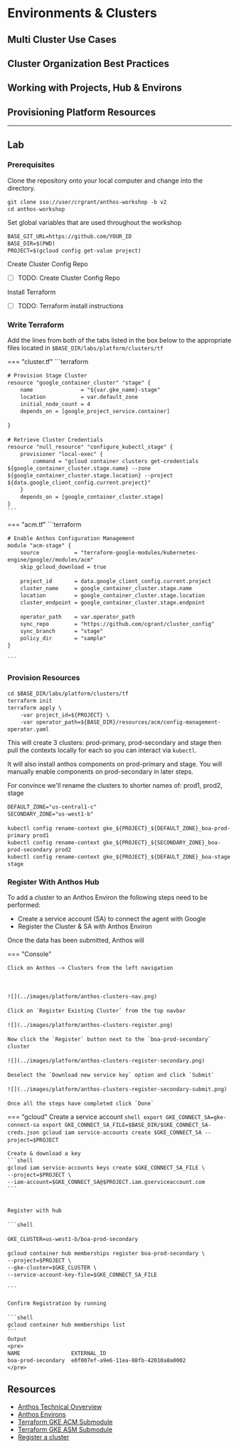 # Environments & Clusters

## Multi Cluster Use Cases

## Cluster Organization Best Practices

## Working with Projects, Hub & Environs

## Provisioning Platform Resources

---

## Lab

### Prerequisites

Clone the repository onto your local computer and change into the directory.

```shell
git clone sso://user/crgrant/anthos-workshop -b v2
cd anthos-workshop
```

Set global variables that are used throughout the workshop

```shell
BASE_GIT_URL=https://github.com/YOUR_ID
BASE_DIR=$(PWD)
PROJECT=$(gcloud config get-value project)
```
 
Create Cluster Config Repo

- [ ] TODO: Create Cluster Config Repo

Install Terraform

- [ ] TODO: Terraform install instructions





### Write Terraform 

Add the lines from both of the tabs listed in the box below to the appropriate files located in `$BASE_DIR/labs/platform/clusters/tf`

=== "cluster.tf"
    ```terraform

    # Provision Stage Cluster
    resource "google_container_cluster" "stage" {
        name               = "${var.gke_name}-stage"
        location           = var.default_zone
        initial_node_count = 4
        depends_on = [google_project_service.container]

    }
    
    # Retrieve Cluster Credentials
    resource "null_resource" "configure_kubectl_stage" {
        provisioner "local-exec" {
            command = "gcloud container clusters get-credentials ${google_container_cluster.stage.name} --zone ${google_container_cluster.stage.location} --project ${data.google_client_config.current.project}"
        }
        depends_on = [google_container_cluster.stage]
    }
    ```

=== "acm.tf"
    ```terraform

    # Enable Anthos Configuration Management
    module "acm-stage" {
        source           = "terraform-google-modules/kubernetes-engine/google//modules/acm"
        skip_gcloud_download = true

        project_id       = data.google_client_config.current.project
        cluster_name     = google_container_cluster.stage.name
        location         = google_container_cluster.stage.location
        cluster_endpoint = google_container_cluster.stage.endpoint

        operator_path    = var.operator_path
        sync_repo        = "https://github.com/cgrant/cluster_config"
        sync_branch      = "stage"
        policy_dir       = "sample"
    }

    ```


### Provision Resources

```shell
cd $BASE_DIR/labs/platform/clusters/tf
terraform init
terraform apply \
    -var project_id=${PROJECT} \
    -var operator_path=${BASE_DIR}/resources/acm/config-management-operator.yaml

```

This will create 3 clusters: prod-primary, prod-secondary and stage then pull the contexts locally for each so you can interact via `kubectl`. 

It will also install anthos components on prod-primary and stage. You will manually enable components on prod-secondary in later steps. 

For convince we'll rename the clusters to shorter names of: prod1, prod2, stage

```shell
DEFAULT_ZONE="us-central1-c"
SECONDARY_ZONE="us-west1-b"

kubectl config rename-context gke_${PROJECT}_${DEFAULT_ZONE}_boa-prod-primary prod1
kubectl config rename-context gke_${PROJECT}_${SECONDARY_ZONE}_boa-prod-secondary prod2
kubectl config rename-context gke_${PROJECT}_${DEFAULT_ZONE}_boa-stage stage
```




### Register With Anthos Hub

To add a cluster to an Anthos Environ the following steps need to be performed:

- Create a service account (SA) to connect the agent with Google
- Register the Cluster & SA with Anthos Environ

Once the data has been submitted, Anthos will


=== "Console"
    


    Click on Anthos -> Clusters from the left navigation



    ![](../images/platform/anthos-clusters-nav.png)

    Click on `Register Existing Cluster` from the top navbar

    ![](../images/platform/anthos-clusters-register.png)

    Now click the `Register` button next to the `boa-prod-secondary` cluster

    ![](../images/platform/anthos-clusters-register-secondary.png)
    
    Deselect the `Download new service key` option and click `Submit`

    ![](../images/platform/anthos-clusters-register-secondary-submit.png)

    Once all the steps have completed click `Done`



=== "gcloud"
    Create a service account
    ```shell
    export GKE_CONNECT_SA=gke-connect-sa
    export GKE_CONNECT_SA_FILE=$BASE_DIR/$GKE_CONNECT_SA-creds.json
    gcloud iam service-accounts create $GKE_CONNECT_SA --project=$PROJECT
    ```

    Create & download a key
    ```shell
    gcloud iam service-accounts keys create $GKE_CONNECT_SA_FILE \
    --project=$PROJECT \
    --iam-account=$GKE_CONNECT_SA@$PROJECT.iam.gserviceaccount.com 
    ```


    Register with hub

    ```shell
   
    GKE_CLUSTER=us-west1-b/boa-prod-secondary

    gcloud container hub memberships register boa-prod-secondary \
    --project=$PROJECT \
    --gke-cluster=$GKE_CLUSTER \
    --service-account-key-file=$GKE_CONNECT_SA_FILE

    ```

    Confirm Registration by running

    ```shell
    gcloud container hub memberships list
    ```
    Output
    <pre>
    NAME                EXTERNAL_ID
    boa-prod-secondary  e0f007ef-a9e6-11ea-88fb-42010a8a0002
    </pre>




## Resources

- [Anthos Technical Ovverview](https://cloud.google.com/anthos/docs/concepts/overview)
- [Anthos Environs](https://cloud.google.com/anthos/multicluster-management/environs)
- [Terraform GKE ACM Submodule](https://registry.terraform.io/modules/terraform-google-modules/kubernetes-engine/google/8.1.0/submodules/acm)
- [Terraform GKE ASM Submodule](https://github.com/terraform-google-modules/terraform-google-kubernetes-engine/tree/add-asm-module/modules/asm)
- [Register a cluster](https://cloud.google.com/anthos/multicluster-management/connect/registering-a-cluster)

